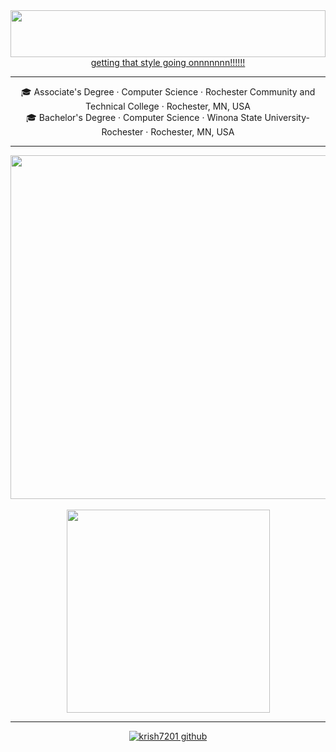 <div align="center"><img src="https://github.com/krish7201/krish7201/blob/main/title.svg" height="75px" width="100%"></div>
<div align="center">
  <a color="white" href="https://www.youtube.com/watch?v=FQSEhHh8WQc">getting that style going onnnnnnn!!!!!!</a>
  <hr>
</div>

<div align="center">
  🎓 Associate's Degree · Computer Science · Rochester Community and Technical College · Rochester, MN, USA
  <br>
  🎓 Bachelor's Degree · Computer Science · Winona State University-Rochester · Rochester, MN, USA
</div>
<hr>
<div align=center><a href="https://github.com/krish7201?tab=repositories"><img width=550 align="center" src="https://github-readme-stats.vercel.app/api?username=krish7201&bg_color=25282a&title_color=fff&text_color=fff&border_color=25282a&show_icons=true&icon_color=fff"/><br></a></div>
<br>
<div align=center><!--This guy did an amazing job making these widgets--><!--https://github.com/anuraghazra/github-readme-stats--><a href="https://github.com/krish7201?tab=repositories"><img width=325 align="center" src="https://github-readme-stats.vercel.app/api/top-langs/?username=krish7201&title_color=ffffff&text_color=ffffff&icon_color=61dafb&bg_color=25282a&langs_count=8&layout=compact&border_color=61dafb&hide_border=true"/><br></a></div>
<hr>
<div align=center><a href="https://visitor-badge.glitch.me"> <img alt="krish7201 github" src="https://visitor-badge.glitch.me/badge?page_id=krish7201.visitor-badge&left_color=white&right_color=white&left_text=FELLAS!"></a></div>
